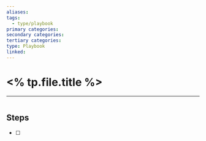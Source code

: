 ```yaml
---
aliases:
tags:
  - type/playbook
primary categories:
secondary categories:
tertiary categories:
type: Playbook
linked:
---
```

# <% tp.file.title %>

***

```ad-tip
```

## Steps

* [ ]